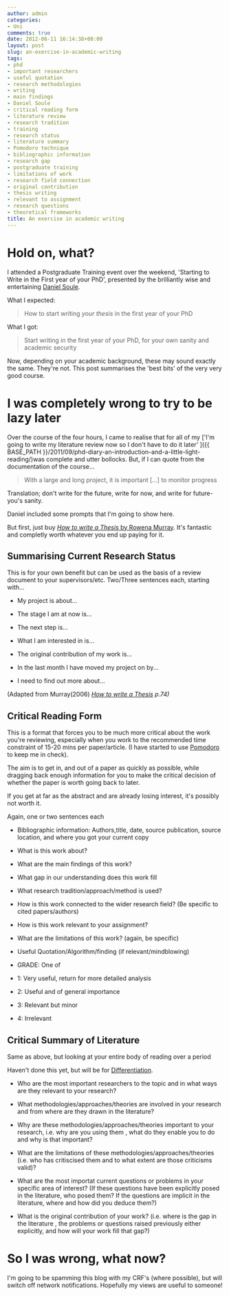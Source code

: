 ```yaml
---
author: admin
categories:
- Uni
comments: true
date: 2012-06-11 16:14:38+00:00
layout: post
slug: an-exercise-in-academic-writing
tags:
- phd
- important researchers
- useful quotation
- research methodologies
- writing
- main findings
- Daniel Soule
- critical reading form
- literature review
- research tradition
- training
- research status
- literature summary
- Pomodoro technique
- bibliographic information
- research gap
- postgraduate training
- limitations of work
- research field connection
- original contribution
- thesis writing
- relevant to assignment
- research questions
- theoretical frameworks
title: An exercise in academic writing
---
```



# Hold on, what?

I attended a Postgraduate Training event over the weekend, 'Starting to Write in the First year of your PhD', presented by the brilliantly wise and entertaining [Daniel Soule](http://www.vitae.ac.uk/policy-practice/40707-303521/Dr-Daniel-Soule.html).

What I expected:

> How to start writing _your thesis_ in the first year of your PhD

What I got:

> Start writing in the first year of your PhD, for your own sanity and academic security

Now, depending on your academic background, these may sound exactly the same. They're not. This post summarises the 'best bits' of the very very good course.

# I was completely wrong to try to be lazy later

Over the course of the four hours, I came to realise that for all of my ['I'm going to write my literature review now so I don't have to do it later' ]({{ BASE_PATH }}/2011/09/phd-diary-an-introduction-and-a-little-light-reading/)was complete and utter bollocks. But, if I can quote from the documentation of the course...

> With a large and long project, it is important [...] to monitor progress

Translation; don't write for the future, write for now, and write for future-you's sanity.

Daniel included some prompts that I'm going to show here.

But first, just buy [_How to write a Thesis_ by Rowena Murray](http://books.google.co.uk/books/about/How_to_Write_a_Thesis.html?id=H2htzdy-z_wC). It's fantastic and completly worth whatever you end up paying for it.

## Summarising Current Research Status

This is for your own benefit but can be used as the basis of a review document to your supervisors/etc. Two/Three sentences each, starting with...

	
  * My project is about...

	
  * The stage I am at now is...

	
  * The next step is...

	
  * What I am interested in is...

	
  * The original contribution of my work is...

	
  * In the last month I have moved my project on by...

	
  * I need to find out more about...

(Adapted from Murray(2006) _[How to write a Thesis](http://books.google.co.uk/books/about/How_to_Write_a_Thesis.html?id=H2htzdy-z_wC) p.74)_

## Critical Reading Form

This is a format that forces you to be much more critical about the work you're reviewing, especially when you work to the recommended time constraint of 15-20 mins per paper/article. (I have started to use [Pomodoro ](http://www.pomodorotechnique.com/)to keep me in check).

The aim is to get in, and out of a paper as quickly as possible, while dragging back enough information for you to make the critical decision of whether the paper is worth going back to later.

If you get at far as the abstract and are already losing interest, it's possibly not worth it.

Again, one or two sentences each

	
  * Bibliographic information: Authors,title, date, source publication, source location, and where you got your current copy

	
  * What is this work about?

	
  * What are the main findings of this work?

	
  * What gap in our understanding does this work fill

	
  * What research tradition/approach/method is used?

	
  * How is this work connected to the wider research field? (Be specific to cited papers/authors)

	
  * How is this work relevant to your assignment?

	
  * What are the limitations of this work? (again, be specific)

	
  * Useful Quotation/Algorithm/finding (if relevant/mindblowing)

	
  * GRADE: One of

	
  * 1: Very useful, return for more detailed analysis

	
  * 2: Useful and of general importance

	
  * 3: Relevant but minor

	
  * 4: Irrelevant

## Critical Summary of Literature

Same as above, but looking at your entire body of reading over a period

Haven't done this yet, but will be for [Differentiation](http://www.qub.ac.uk/schools/SchoolofPharmacy/Research/CurrentPGStudents/).

	
  * Who are the most important researchers to the topic and in what ways are they relevant to your research?

	
  * What methodologies/approaches/theories are involved in your research and from where are they drawn in the literature?

	
  * Why are these methodologies/approaches/theories important to your research, i.e. why are you using them , what do they enable you to do and why is that important?

	
  * What are the limitations of these methodologies/approaches/theories (i.e. who has critiscised them and to what extent are those criticisms valid)?

	
  * What are the most importat current questions or problems in your specific area of interest? (If these questions have been explicitly posed in the literature, who posed them? If the questions are implicit in the literature, where and how did you deduce them?)

	
  * What is the original contribution of your work? (i.e. where is the gap in the literature , the problems or questions raised previously either explicitly, and how will your work fill that gap?)

# So I was wrong, what now?

I'm going to be spamming this blog with my CRF's (where possible), but will switch off network notifications. Hopefully my views are useful to someone!

